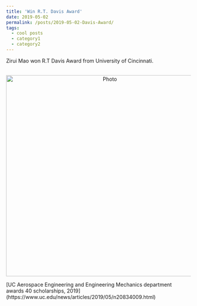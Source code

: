 ```yaml
---
title: 'Win R.T. Davis Award'
date: 2019-05-02
permalink: /posts/2019-05-02-Davis-Award/
tags:
  - cool posts
  - category1
  - category2
---
```


Zirui Mao won R.T Davis Award from University of Cincinnati. 

<p align="center">
  <img src="https://maozirui.github.io/images/group.png?raw=true" alt="Photo" style="width: 550px;"/> 
</p>
[UC Aerospace Engineering and Engineering Mechanics department awards 40 scholarships, 2019](https://www.uc.edu/news/articles/2019/05/n20834009.html) 
